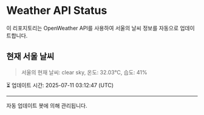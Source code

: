 
# Weather API Status

이 리포지토리는 OpenWeather API를 사용하여 서울의 날씨 정보를 자동으로 업데이트합니다.

## 현재 서울 날씨
> 서울의 현재 날씨: clear sky, 온도: 32.03°C, 습도: 41%

⏳ 업데이트 시간: 2025-07-11 03:12:47 (UTC)

---
자동 업데이트 봇에 의해 관리됩니다.

